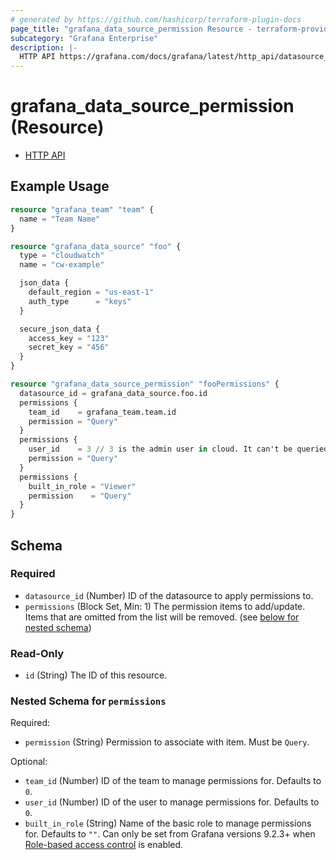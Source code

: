 ```yaml
---
# generated by https://github.com/hashicorp/terraform-plugin-docs
page_title: "grafana_data_source_permission Resource - terraform-provider-grafana"
subcategory: "Grafana Enterprise"
description: |-
  HTTP API https://grafana.com/docs/grafana/latest/http_api/datasource_permissions/
---
```


# grafana_data_source_permission (Resource)

* [HTTP API](https://grafana.com/docs/grafana/latest/http_api/datasource_permissions/)

## Example Usage

```terraform
resource "grafana_team" "team" {
  name = "Team Name"
}

resource "grafana_data_source" "foo" {
  type = "cloudwatch"
  name = "cw-example"

  json_data {
    default_region = "us-east-1"
    auth_type      = "keys"
  }

  secure_json_data {
    access_key = "123"
    secret_key = "456"
  }
}

resource "grafana_data_source_permission" "fooPermissions" {
  datasource_id = grafana_data_source.foo.id
  permissions {
    team_id    = grafana_team.team.id
    permission = "Query"
  }
  permissions {
    user_id    = 3 // 3 is the admin user in cloud. It can't be queried
    permission = "Query"
  }
  permissions {
    built_in_role = "Viewer"
    permission    = "Query"
  }
}
```

<!-- schema generated by tfplugindocs -->
## Schema

### Required

- `datasource_id` (Number) ID of the datasource to apply permissions to.
- `permissions` (Block Set, Min: 1) The permission items to add/update. Items that are omitted from the list will be removed. (see [below for nested schema](#nestedblock--permissions))

### Read-Only

- `id` (String) The ID of this resource.

<a id="nestedblock--permissions"></a>
### Nested Schema for `permissions`

Required:

- `permission` (String) Permission to associate with item. Must be `Query`.

Optional:

- `team_id` (Number) ID of the team to manage permissions for. Defaults to `0`.
- `user_id` (Number) ID of the user to manage permissions for. Defaults to `0`.
- `built_in_role` (String) Name of the basic role to manage permissions for. Defaults to `""`. Can only be set from Grafana versions 9.2.3+ when [Role-based access control](https://grafana.com/docs/grafana/latest/administration/roles-and-permissions/access-control/) is enabled.


